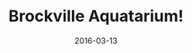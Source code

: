 ---
title: Brockville Aquatarium!
description: An aquarium andd discovery centre in Brockville.
permalink: /posts/alight-at-night/
date: 2016-03-13
tagz:
 - eastern ontario
 - things to do
---